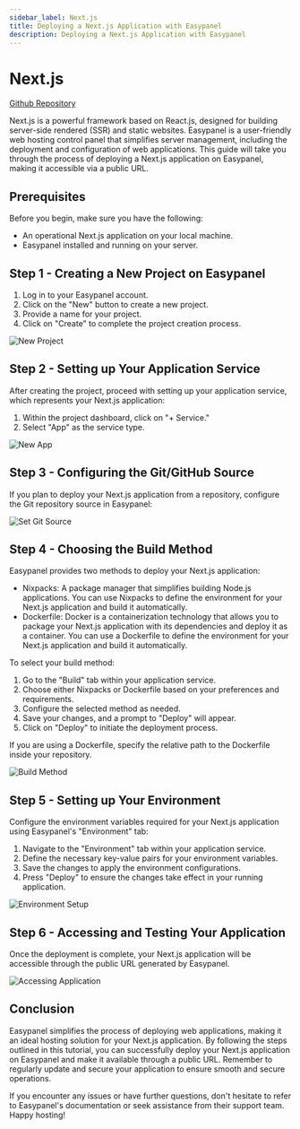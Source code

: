 ```yaml
---
sidebar_label: Next.js
title: Deploying a Next.js Application with Easypanel
description: Deploying a Next.js Application with Easypanel
---
```


# Next.js

[Github Repository](https://github.com/easypanel-io/next-js-sample)

Next.js is a powerful framework based on React.js, designed for building server-side rendered (SSR) and static websites. Easypanel is a user-friendly web hosting control panel that simplifies server management, including the deployment and configuration of web applications. This guide will take you through the process of deploying a Next.js application on Easypanel, making it accessible via a public URL.

## Prerequisites

Before you begin, make sure you have the following:

- An operational Next.js application on your local machine.
- Easypanel installed and running on your server.

## Step 1 - Creating a New Project on Easypanel

1. Log in to your Easypanel account.
2. Click on the "New" button to create a new project.
3. Provide a name for your project.
4. Click on "Create" to complete the project creation process.

![New Project](./new-project.png)

## Step 2 - Setting up Your Application Service

After creating the project, proceed with setting up your application service, which represents your Next.js application:

1. Within the project dashboard, click on "+ Service."
2. Select "App" as the service type.

![New App](./new-app.png)

## Step 3 - Configuring the Git/GitHub Source

If you plan to deploy your Next.js application from a repository, configure the Git repository source in Easypanel:

![Set Git Source](./source-panel.png)

## Step 4 - Choosing the Build Method

Easypanel provides two methods to deploy your Next.js application:

- Nixpacks: A package manager that simplifies building Node.js applications. You can use Nixpacks to define the environment for your Next.js application and build it automatically.
- Dockerfile: Docker is a containerization technology that allows you to package your Next.js application with its dependencies and deploy it as a container. You can use a Dockerfile to define the environment for your Next.js application and build it automatically.

To select your build method:

1. Go to the "Build" tab within your application service.
2. Choose either Nixpacks or Dockerfile based on your preferences and requirements.
3. Configure the selected method as needed.
4. Save your changes, and a prompt to "Deploy" will appear.
5. Click on "Deploy" to initiate the deployment process.

If you are using a Dockerfile, specify the relative path to the Dockerfile inside your repository.

![Build Method](./build.png)

## Step 5 - Setting up Your Environment

Configure the environment variables required for your Next.js application using Easypanel's "Environment" tab:

1. Navigate to the "Environment" tab within your application service.
2. Define the necessary key-value pairs for your environment variables.
3. Save the changes to apply the environment configurations.
4. Press "Deploy" to ensure the changes take effect in your running application.

![Environment Setup](./environment.png)

## Step 6 - Accessing and Testing Your Application

Once the deployment is complete, your Next.js application will be accessible through the public URL generated by Easypanel.

![Accessing Application](./open.png)

## Conclusion

Easypanel simplifies the process of deploying web applications, making it an ideal hosting solution for your Next.js application. By following the steps outlined in this tutorial, you can successfully deploy your Next.js application on Easypanel and make it available through a public URL. Remember to regularly update and secure your application to ensure smooth and secure operations.

If you encounter any issues or have further questions, don't hesitate to refer to Easypanel's documentation or seek assistance from their support team. Happy hosting!
